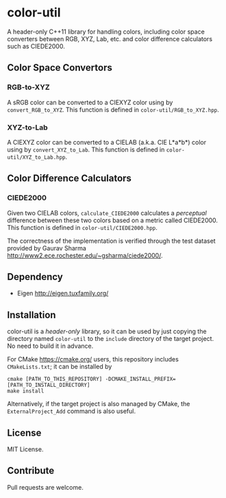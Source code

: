 # color-util
A header-only C++11 library for handling colors, including color space converters between RGB, XYZ, Lab, etc. and color difference calculators such as CIEDE2000.

## Color Space Convertors

### RGB-to-XYZ

A sRGB color can be converted to a CIEXYZ color using by `convert_RGB_to_XYZ`. This function is defined in `color-util/RGB_to_XYZ.hpp`.

### XYZ-to-Lab

A CIEXYZ color can be converted to a CIELAB (a.k.a. CIE L\*a\*b\*) color using by `convert_XYZ_to_Lab`. This function is defined in `color-util/XYZ_to_Lab.hpp`.

## Color Difference Calculators

### CIEDE2000

Given two CIELAB colors, `calculate_CIEDE2000` calculates a *perceptual* difference between these two colors based on a metric called CIEDE2000. This function is defined in `color-util/CIEDE2000.hpp`. 

The correctness of the implementation is verified through the test dataset provided by Gaurav Sharma <http://www2.ece.rochester.edu/~gsharma/ciede2000/>.

## Dependency

- Eigen <http://eigen.tuxfamily.org/>

## Installation

color-util is a *header-only* library, so it can be used by just copying the directory named `color-util` to the `include` directory of the target project. No need to build it in advance.

For CMake <https://cmake.org/> users, this repository includes `CMakeLists.txt`; it can be installed by 
```
cmake [PATH_TO_THIS_REPOSITORY] -DCMAKE_INSTALL_PREFIX=[PATH_TO_INSTALL_DIRECTORY]
make install
```
Alternatively, if the target project is also managed by CMake, the `ExternalProject_Add` command is also useful.

## License

MIT License.

## Contribute

Pull requests are welcome.
